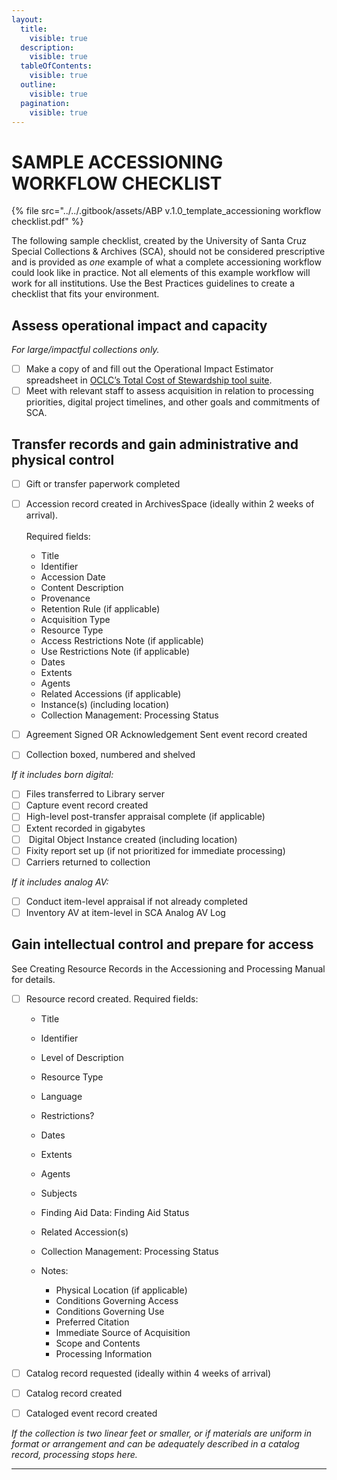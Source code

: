 ```yaml
---
layout:
  title:
    visible: true
  description:
    visible: true
  tableOfContents:
    visible: true
  outline:
    visible: true
  pagination:
    visible: true
---
```


# SAMPLE ACCESSIONING WORKFLOW CHECKLIST

{% file src="../../.gitbook/assets/ABP v.1.0_template_accessioning workflow checklist.pdf" %}

The following sample checklist, created by the University of Santa Cruz Special Collections & Archives (SCA), should not be considered prescriptive and is provided as _one_ example of what a complete accessioning workflow could look like in practice. Not all elements of this example workflow will work for all institutions. Use the Best Practices guidelines to create a checklist that fits your environment.

## Assess operational impact and capacity

_For large/impactful collections only._

* [ ] Make a copy of and fill out the Operational Impact Estimator spreadsheet in [OCLC’s Total Cost of Stewardship tool suite](https://www.oclc.org/research/publications/2021/oclcresearch-total-cost-of-stewardship-tools-suite.html).
* [ ] Meet with relevant staff to assess acquisition in relation to processing priorities, digital project timelines, and other goals and commitments of SCA.

## Transfer records and gain administrative and physical control

* [ ] Gift or transfer paperwork completed
*   [ ] Accession record created in ArchivesSpace (ideally within 2 weeks of arrival).\
    \
    Required fields:

    * Title
    * Identifier
    * Accession Date
    * Content Description
    * Provenance
    * Retention Rule (if applicable)
    * Acquisition Type
    * Resource Type
    * Access Restrictions Note (if applicable)
    * Use Restrictions Note (if applicable)
    * Dates
    * Extents
    * Agents
    * Related Accessions (if applicable)
    * Instance(s) (including location)
    * Collection Management: Processing Status


* [ ] Agreement Signed OR Acknowledgement Sent event record created
* [ ] Collection boxed, numbered and shelved

_If it includes born digital:_

* [ ] Files transferred to Library server
* [ ] Capture event record created
* [ ] High-level post-transfer appraisal complete (if applicable)
* [ ] Extent recorded in gigabytes
* [ ] &#x20;Digital Object Instance created (including location)
* [ ] Fixity report set up (if not prioritized for immediate processing)
* [ ] Carriers returned to collection

_If it includes analog AV:_

* [ ] Conduct item-level appraisal if not already completed
* [ ] Inventory AV at item-level in SCA Analog AV Log

## Gain intellectual control and prepare for access

See Creating Resource Records in the Accessioning and Processing Manual for details.

* [ ] Resource record created. Required fields:
  * Title
  * Identifier
  * Level of Description
  * Resource Type
  * Language
  * Restrictions?
  * Dates
  * Extents
  * Agents
  * Subjects
  * Finding Aid Data: Finding Aid Status
  * Related Accession(s)
  * Collection Management: Processing Status
  *   Notes:

      * Physical Location (if applicable)
      * Conditions Governing Access
      * Conditions Governing Use
      * Preferred Citation
      * Immediate Source of Acquisition
      * Scope and Contents
      * Processing Information


* [ ] Catalog record requested (ideally within 4 weeks of arrival)
* [ ] Catalog record created
* [ ] Cataloged event record created

_If the collection is two linear feet or smaller, or if materials are uniform in format or arrangement and can be adequately described in a catalog record, processing stops here._

***
